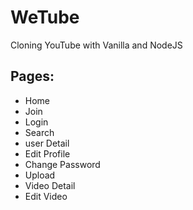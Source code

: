 # WeTube

Cloning YouTube with Vanilla and NodeJS

## Pages:

- Home
- Join
- Login
- Search
- user Detail
- Edit Profile
- Change Password
- Upload
- Video Detail
- Edit Video